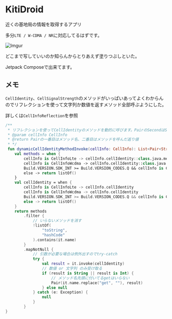 # KitiDroid
近くの基地局の情報を取得するアプリ

多分`LTE / W-CDMA / NR`に対応してるはずです。

![Imgur](https://imgur.com/PdxvVZ4.png)

どこまで写していいのか知らんからとりあえず塗りつぶしといた。

Jetpack Composeで出来てます。

## メモ
`CellIdentity`、`CellSignalStrength`のメソッドがいっぱいあってよくわからんのでリフレクションを使って文字列か数値を返すメソッド全部呼ぶようにした。  

詳しくは`CellInfoReflection`を参照

```kotlin
/**
 * リフレクションを使ってCellIdentityのメソッドを動的に呼びます。PairのSecondはStringかIntになります。
 * @param cellInfo CellInfo
 * @return Pairの一番目はメソッド名、二番目はメソッドを呼んだ返り値
 * */
 fun dynamicCellIdentityMethodInvoke(cellInfo: CellInfo): List<Pair<String, Any>> {
    val methods = when {
        cellInfo is CellInfoLte -> cellInfo.cellIdentity::class.java.methods
        cellInfo is CellInfoWcdma -> cellInfo.cellIdentity::class.java.methods
        Build.VERSION.SDK_INT >= Build.VERSION_CODES.Q && cellInfo is CellInfoNr -> cellInfo.cellIdentity::class.java.methods
        else -> return listOf()
    }
    val cellIdentity = when {
        cellInfo is CellInfoLte -> cellInfo.cellIdentity
        cellInfo is CellInfoWcdma -> cellInfo.cellIdentity
        Build.VERSION.SDK_INT >= Build.VERSION_CODES.Q && cellInfo is CellInfoNr -> cellInfo.cellIdentity
        else -> return listOf()
    }
    return methods
        .filter {
            // いらないメソッドを消す
            !listOf(
                "toString",
                "hashCode"
            ).contains(it.name)
        }
        .mapNotNull {
            // 引数が必要な場合は例外出すのでtry-catch
            try {
                val result = it.invoke(cellIdentity)
                // 数値 or 文字列 のみ受け取る
                if (result is String || result is Int) {
                    // メソッド名先頭に付いてるgetはいらない
                    Pair(it.name.replace("get", ""), result)
                } else null
            } catch (e: Exception) {
                null
            }
        }
}
```
